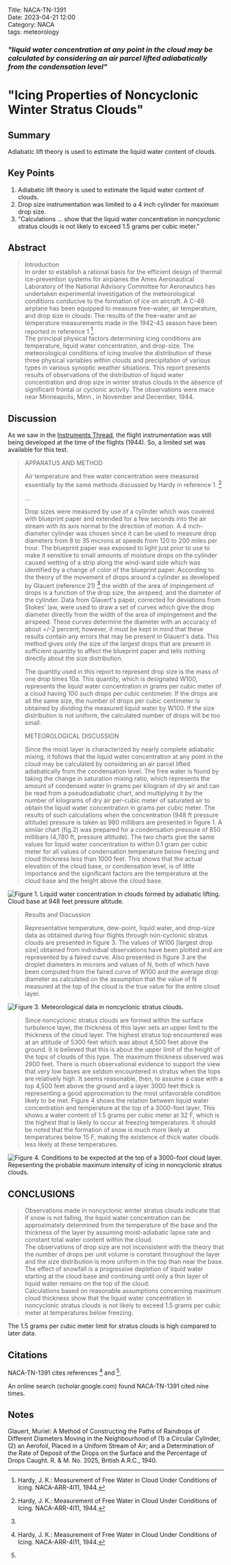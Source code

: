 Title: NACA-TN-1391   
Date: 2023-04-21 12:00  
Category: NACA  
tags: meteorology  

### _"liquid water concentration at any point in the cloud may be calculated by considering an air parcel lifted adiabatically from the condensation level"_  

# "Icing Properties of Noncyclonic Winter Stratus Clouds"  

## Summary  
Adiabatic lift theory is used to estimate the liquid water content of clouds.  

## Key Points  
1. Adiabatic lift theory is used to estimate the liquid water content of clouds.  
2. Drop size instrumentation was limited to a 4 inch cylinder for maximum drop size.  
3. "Calculations ... show that the liquid
water concentration in noncyclonic stratus clouds is not likely
to exceed 1.5 grams per cubic meter."  

## Abstract

> Introduction  
In order to establish a rational basis for the efficient design of thermal
ice-prevention systems for airplanes the
Ames Aeronautical
Laboratory
of the National Advisory Committee for Aeronautics
has undertaken experimental
investigation of the meteorological conditions conducive
to the formation of ice on aircraft.
A C-46 airplane has been equipped to measure
free-water, air temperature,
and drop size in clouds:
The
results of the free-water and air temperature
measurements made in the 1942-43 season 
have been reported in reference 1 [^2].  
> The principal physical factors determining icing conditions are 
temperature, liquid water concentration,
and drop-size. The meteorological conditions of icing involve the
distribution of these three physical variables within clouds and 
precipitation of various types in various synoptic weather situations. 
This report presents results of observations of the distribution of liquid 
water concentration and drop size in winter stratus clouds in the absence 
of significant frontal or cyclonic activity. The observations were mace near 
Minneapolis, Minn., in November and December, 1944.  
 
## Discussion  

As we saw in the [Instruments Thread]({filename}instruments.md), 
the flight instrumentation was still being developed at the time of the flights 
(1944). 
So, a limited set was available for this test. 

>APPARATUS AND METHOD  
> 
>Air temperature and free water concentration were measured 
essentially by the same methods discussed by Hardy in reference 1. [^2] 
> 
> ...
>
> Drop sizes were measured by use of a cylinder
which
was covered with blueprint
paper and extended for a few
seconds into the air stream with its axis normal to the
direction of motion.
A 4 inch-diameter cylinder was chosen
since it can be used to measure drop diameters
from 8 to 35
microns at speeds from 120 to 200 miles per hour.
The blueprint
paper was exposed to light
just prior to use to make it  sensitive to small amounts of moisture
drops on the cylinder caused wetting of a strip
along the wind-ward side which was identified
by a change of color of the blueprint paper.
According to the theory of the movement of drops around a cylinder
as developed by Glauert (reference 21) [^3]
the width of the area of impingement of drops is a function
of the drop size, the airspeed, and the diameter of the cylinder.
Data from Glauert's paper, corrected for deviations from
Stokes' law, were used to draw a set of curves which give the
drop diameter directly from the width
of the area of impingement and the airspeed.
These curves determine the diameter with an accuracy
of about +/-2 percent; however, it must be kept
in mind that these results contain any errors
that may be present in Glauert's
data. This method gives only the size of the largest
drops that are present in sufficient quantity to
affect the blueprint paper and tells nothing directly
about the size distribution.
> 
>The quantity
used in this report
to represent
drop size is
the mass of one drop times 10a.
This quantity,
which is
designated
W100, represents
the liquid
water concentration
in grams per cubic meter of a cloud having 100 such drops per
cubic centimeter.
If the drops are all the same size,
the
number of drops per cubic
centimeter is obtained
by dividing
the measured liquid
water by W100.
If the size distribution
is not uniform,
the calculated
number of drops will
be too
small.
>
> METEOROLOGICAL DISCUSSION  
>
>Since the moist layer is characterized by nearly complete adiabatic mixing,
it follows that the liquid water concentration
at any point in the cloud may be calculated
by considering an air parcel lifted adiabatically from the condensation level.
The free water is found by taking the change in saturation
mixing ratio,
which represents the amount of condensed water in grams per kilogram
of dry air and can be read from a pseudoadiabatic chart,
and multiplying it by the number of kilograms
of dry air per-cubic meter of saturated air to obtain 
the liquid water concentration in grams per cubic meter.
The results of such calculations when the concentration
(948 ft pressure altitude) pressure is taken as 980 millibars
are presented in figure 1. A similar
chart (fig.2) was prepared for a condensation pressure of 850 millibars
(4,780 ft, pressure altitude).
The two charts give the same values for liquid water concentration
to within 0.1 gram per cubic meter for all values of condensation
temperature below freezing and cloud thickness less than 1000 feet.
This shows that the actual elevation of the cloud base, or condensation
level, is of little importance and the significant factors
are the temperature at the cloud base and the height above
the cloud base.

![Figure 1. Liquid water concentration in clouds formed by adiabatic
lifting. Cloud base at 948 feet pressure altitude.
](/images%2FNACA-TN-1391%2FFigure%201.png)  

>Results and Discussion  
> 
> Representative temperature, dew-point, liquid water,
and drop-size data as obtained during four flights
through non-cyclonic stratus clouds are presented in figure 3. 
The values of W100 [largest drop size] obtained from individual
observations have been plotted and are represented by a faired curve.
Also presented in figure 3 are the droplet diameters in microns and values
of N, both of which have been computed from the faired
curve of W100 and the average drop diameter as calculated on the
assumption that the value of N measured at the top of the
cloud is the true value for the entire cloud layer.

![Figure 3. Meteorological data in noncyclonic stratus clouds.
](/images%2FNACA-TN-1391%2FFigure%203.png)  

> Since noncyclonic stratus clouds are formed within
the surface turbulence layer, the thickness of this layer
sets an upper limit to the thickness of the cloud layer.
The highest stratus top encountered was at an altitude
of 5300 feet which was about 4,500 feet above the ground. 
It is believed that this is about the upper limit of the height
of the tops of clouds of this type.
The maximum thickness
observed was 2900 feet.
There is much observational evidence to support the
view that very low bases are seldom encountered in stratus
when the tops are relatively high.
It seems reasonable, then, to assume a
case with a top 4,500 feet above the ground and a layer 3000 feet 
thick is representing a good approximation to the most
unfavorable condition likely to be met.
Figure 4 shows the relation between liquid water concentration
and temperature at the top of a 3000-foot layer.
This shows a water content of 1.5 grams per cubic meter at 32 F,
which is the highest that is likely to occur at freezing temperatures.
It should be noted that the formation of snow is much more likely
at temperatures below 15 F, making the existence of thick water
clouds less likely at these temperatures.

![Figure 4. Conditions to be expected at the top of a 3000-foot 
cloud layer. Repesenting the probable maximum intensity of icing in 
noncyclonic stratus clouds.](/images%2FNACA-TN-1391%2FFigure%204.png)  

## CONCLUSIONS  
>Observations made in noncyclonic winter stratus clouds indicate that if snow is not falling,
the liquid water concentration can be approximately determined from the temperature
of the base and the thickness of the layer by assuming moist-adiabatic lapse rate and constant
total water content within the cloud.  
The observations of drop size are not inconsistent with
the theory that the number of drops per unit volume is constant throughout
the layer and the size distribution is more uniform
in the top than near the base.  
The effect of snowfall is a progressive depletion of liquid water starting
at the cloud base and continuing until only a thin layer of liquid
water remains on the top of the cloud.  
Calculations based on reasonable assumptions concerning
maximum cloud thickness show that the liquid
water concentration in noncyclonic stratus clouds is not likely
to exceed 1.5 grams per cubic meter at temperatures below freezing.  

The 1.5 grams per cubic meter limit for stratus clouds is high compared to later data. 

## Citations  

NACA-TN-1391 cites references [^2] and [^3]. 

An online search (scholar.google.com) found NACA-TN-1391 cited nine times.  

## Notes  

[^1]: Lewis, William: Icing Properties of Noncyclonic Winter Stratus Clouds. NACA-TN-1391, 1947.  
[^2]: Hardy, J. K.: Measurement of Free Water in Cloud Under Conditions of Icing. NACA-ARR-4I11, 1944.  
[^3]:
Glauert, Muriel: A Method of Constructing the Paths of Raindrops of Different Diameters Moving in the Neighbourhood of (1) a Circular Cylinder, (2) an Aerofoil, Placed in a Uniform Stream of Air; and a Determination of the Rate of Deposit of the Drops on the Surface and the Percentage of Drops Caught. R. & M. No. 2025, British A.R.C., 1940.  
